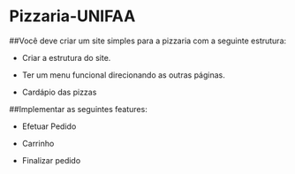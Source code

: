 # Pizzaria-UNIFAA

##Você deve criar um site simples para a pizzaria com a seguinte estrutura:

- Criar a estrutura do site.

- Ter um menu funcional direcionando as outras páginas. 

- Cardápio das pizzas

##Implementar as seguintes features:

-  Efetuar Pedido

- Carrinho

- Finalizar pedido
